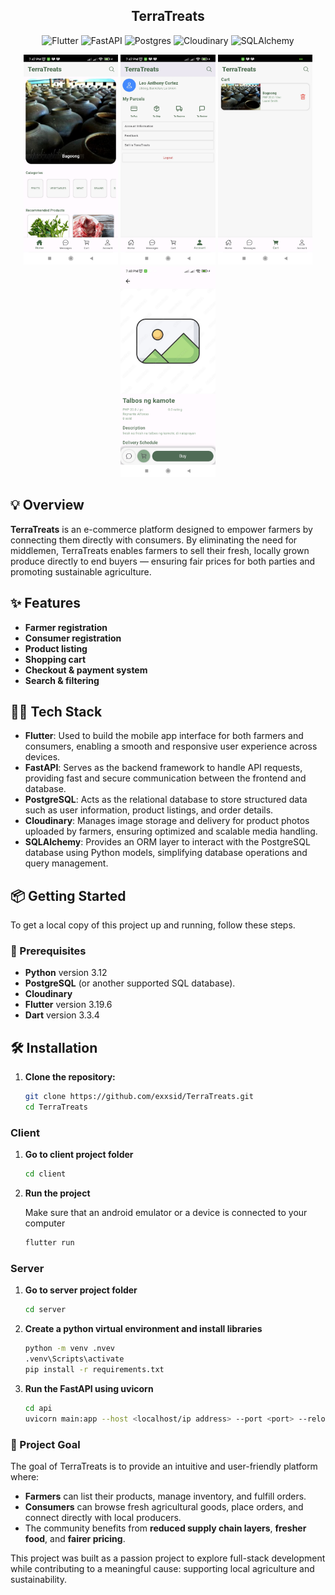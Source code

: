 <div align="center">

<h2> TerraTreats </h2>

![Flutter](https://img.shields.io/badge/Flutter-%2302569B.svg?style=for-the-badge&logo=Flutter&logoColor=white)
![FastAPI](https://img.shields.io/badge/FastAPI-005571?style=for-the-badge&logo=fastapi)
![Postgres](https://img.shields.io/badge/postgres-%23316192.svg?style=for-the-badge&logo=postgresql&logoColor=white)
![Cloudinary](https://img.shields.io/badge/Cloudinary-blue?style=for-the-badge)
![SQLAlchemy](https://img.shields.io/badge/SQLAlchemy-778877?style=for-the-badge)

<img src ="./docs/01.jpg" width="30%" height="50%">
<img src ="./docs/02.jpg" width="30%" height="50%">

<img src ="./docs/03.jpg" width="30%" height="50%">
<img src ="./docs/04.jpg" width="30%" height="50%">

</div>

## 💡 Overview

**TerraTreats** is an e-commerce platform designed to empower farmers by connecting them directly with consumers. By eliminating the need for middlemen, TerraTreats enables farmers to sell their fresh, locally grown produce directly to end buyers — ensuring fair prices for both parties and promoting sustainable agriculture.

## ✨ Features

- **Farmer registration**
- **Consumer registration**
- **Product listing**
- **Shopping cart**
- **Checkout & payment system**
- **Search & filtering**

## 👩‍💻 Tech Stack

- **Flutter**: Used to build the mobile app interface for both farmers and consumers, enabling a smooth and responsive user experience across devices.
- **FastAPI**: Serves as the backend framework to handle API requests, providing fast and secure communication between the frontend and database.
- **PostgreSQL**: Acts as the relational database to store structured data such as user information, product listings, and order details.
- **Cloudinary**: Manages image storage and delivery for product photos uploaded by farmers, ensuring optimized and scalable media handling.
- **SQLAlchemy**: Provides an ORM layer to interact with the PostgreSQL database using Python models, simplifying database operations and query management.

## 📦 Getting Started

To get a local copy of this project up and running, follow these steps.

### 🚀 Prerequisites

- **Python** version 3.12
- **PostgreSQL** (or another supported SQL database).
- **Cloudinary**
- **Flutter** version 3.19.6
- **Dart** version 3.3.4

## 🛠️ Installation

1. **Clone the repository:**

   ```bash
   git clone https://github.com/exxsid/TerraTreats.git
   cd TerraTreats
   ```

### Client

1. **Go to client project folder**

   ```bash
   cd client
   ```

2. **Run the project**

   Make sure that an android emulator or a device is connected to your computer

   ```bash
   flutter run
   ```

### Server

1. **Go to server project folder**

   ```bash
   cd server
   ```

2. **Create a python virtual environment and install libraries**
   ```bash
   python -m venv .nvev
   .venv\Scripts\activate
   pip install -r requirements.txt
   ```
3. **Run the FastAPI using uvicorn**

   ```bash
   cd api
   uvicorn main:app --host <localhost/ip address> --port <port> --reload
   ```

### 🚀 Project Goal

The goal of TerraTreats is to provide an intuitive and user-friendly platform where:

- **Farmers** can list their products, manage inventory, and fulfill orders.
- **Consumers** can browse fresh agricultural goods, place orders, and connect directly with local producers.
- The community benefits from **reduced supply chain layers**, **fresher food**, and **fairer pricing**.

This project was built as a passion project to explore full-stack development while contributing to a meaningful cause: supporting local agriculture and sustainability.
